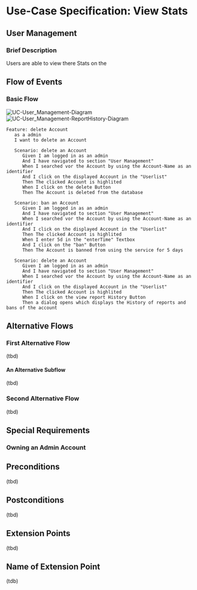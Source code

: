 # Use-Case Specification: View Stats

## User Management
### Brief Description

Users are able to view there Stats on the 

## Flow of Events
### Basic Flow
![UC-User_Management-Diagram](./Bilder/ViewStats.jpg)
![UC-User_Management-ReportHistory-Diagram](./Bilder/ViewTPStats.jpg)
``` Gherkin
Feature: delete Account
   as a admin
   I want to delete an Account

   Scenario: delete an Account
      Given I am logged in as an admin
      And I have navigated to section "User Management"
      When I searched vor the Account by using the Account-Name as an identifier
      And I click on the displayed Account in the "Userlist"
      Then The clicked Account is highlited
      When I click on the delete Button  
      Then The Account is deleted from the database

   Scenario: ban an Account
      Given I am logged in as an admin
      And I have navigated to section "User Management"
      When I searched vor the Account by using the Account-Name as an identifier
      And I click on the displayed Account in the "Userlist"
      Then The clicked Account is highlited
      When I enter 5d in the "enterTime" Textbox
      And I click on the "ban" Button
      Then The Account is banned from using the service for 5 days

   Scenario: delete an Account
      Given I am logged in as an admin
      And I have navigated to section "User Management"
      When I searched vor the Account by using the Account-Name as an identifier
      And I click on the displayed Account in the "Userlist"
      Then The clicked Account is highlited
      When I click on the view report History Button  
      Then a dialog opens which displays the History of reports and bans of the account
```


## Alternative Flows
###  First Alternative Flow
(tbd)

#### An Alternative Subflow
(tbd)

### Second Alternative Flow
(tbd)

## Special Requirements
### Owning an Admin Account


## Preconditions
(tbd)

## Postconditions
(tbd)

## Extension Points

(tbd)

## Name of Extension Point

(tdb)
